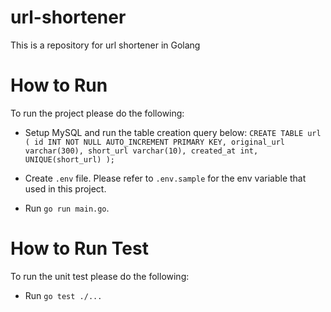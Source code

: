 # url-shortener
This is a repository for url shortener in Golang

# How to Run
To run the project please do the following:
- Setup MySQL and run the table creation query below:
`CREATE TABLE url
(
  id INT NOT NULL AUTO_INCREMENT PRIMARY KEY,
  original_url varchar(300),
  short_url varchar(10),
  created_at int,
  UNIQUE(short_url)
);`

- Create `.env` file. Please refer to `.env.sample` for the env variable that used in this project.
- Run `go run main.go`.

# How to Run Test
To run the unit test please do the following:
- Run `go test ./...`